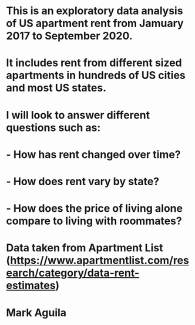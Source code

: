 # This is an exploratory data analysis of US apartment rent from Jamuary 2017 to September 2020.
# It includes rent from different sized apartments in hundreds of US cities and most US states. 
# I will look to answer different questions such as:
#
# - How has rent changed over time?
# - How does rent vary by state? 
# - How does the price of living alone compare to living with roommates?
#
# Data taken from Apartment List (https://www.apartmentlist.com/research/category/data-rent-estimates)
#
# Mark Aguila
